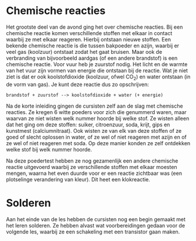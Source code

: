 # Chemische reacties

Het grootste deel van de avond ging het over chemische reacties. Bij een chemische reactie komen verschillende stoffen met elkaar in contact waarbij ze met elkaar reageren. Hierbij ontstaan nieuwe stoffen. Een bekende chemische reactie is die tussen bakpoeder en azijn, waarbij er veel gas (koolzuur) ontstaat zodat het gaat bruisen. Maar ook de verbranding van bijvoorbeeld aardgas (of een andere brandstof) is een chemische reactie. Voor vuur heb je zuurstof nodig. Het licht en de warmte van het vuur zijn vormen van energie die ontstaan bij de reactie. Wat je niet ziet is dat er ook koolstofdioxide (koolzuur, ofwel CO<sub>2</sub>) en water ontstaan (in de vorm van gas). Je kunt deze reactie dus zo opschrijven:
```
brandstof + zuurstof --> koolstofdioxide + water (+ energie)
```
Na de korte inleiding gingen de cursisten zelf aan de slag met chemische reacties. Ze kregen 6 witte poeders voor zich die genummerd waren, maar waarvan ze niet wisten welk nummer hoorde bij welke stof. Ze wisten alleen dat het ging om deze stoffen: suiker, citroenzuur, soda, krijt, gips en kunstmest (calciumnitraat). Ook wisten ze van elk van deze stoffen of ze goed of slecht oplossen in water, of ze wel of niet reageren met azijn en of ze wel of niet reageren met soda. Op deze manier konden ze zelf ontdekken welke stof bij welk nummer hoorde.

Na deze poedertest hebben ze nog gezamenlijk een andere chemische reactie uitgevoerd waarbij ze verschillende stoffen met elkaar moesten mengen, waarna het even duurde voor er een reactie zichtbaar was (een plotselinge verandering van kleur). Dit heet een klokreactie.

# Solderen
Aan het einde van de les hebben de cursisten nog een begin gemaakt met het leren solderen. Ze hebben alvast wat voorbereidingen gedaan voor de volgende les, waarbij ze een schakeling met een transistor gaan maken.
